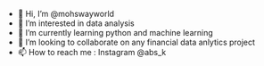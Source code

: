 - 👋 Hi, I’m @mohswayworld
- 👀 I’m interested in data analysis
- 🌱 I’m currently learning python and machine learning
- 💞️ I’m looking to collaborate on any financial data anlytics project
- 📫 How to reach me : Instagram @abs_k

<!---
mohswayworld/mohswayworld is a ✨ special ✨ repository because its `README.md` (this file) appears on your GitHub profile.
You can click the Preview link to take a look at your changes.
--->

